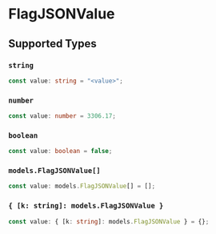 # FlagJSONValue


## Supported Types

### `string`

```typescript
const value: string = "<value>";
```

### `number`

```typescript
const value: number = 3306.17;
```

### `boolean`

```typescript
const value: boolean = false;
```

### `models.FlagJSONValue[]`

```typescript
const value: models.FlagJSONValue[] = [];
```

### `{ [k: string]: models.FlagJSONValue }`

```typescript
const value: { [k: string]: models.FlagJSONValue } = {};
```


